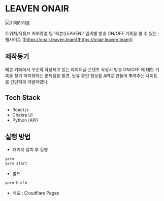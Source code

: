 # LEAVEN ONAIR
![카페타이틀](https://user-images.githubusercontent.com/22076477/165910860-f5ccc467-1107-4b65-a1df-017371d87dfb.jpeg)

트위치/유튜브 커버츄얼 팀 '레븐(LEAVEN)' 멤버별 방송 ON/OFF 기록을 볼 수 있는 웹사이트 ([https://onair.leaven.team](https://onair.leaven.team))

## 제작동기
레븐 카페에서 꾸준히 작성되고 있는 레이더글 콘텐츠 작성시 방송 ON/OFF 에 대한 기록을 찾기 어려워하는 문제점을 발견, 보유 중인 정보를 API로 만들어 뿌려주는 사이트를 간단하게 개발하였다.

## Tech Stack
- React.js
- Chakra UI
- Python (API)

## 실행 방법
- 패키지 설치 후 실행
```bash
yarn
yarn start
```
- 빌드
```bash
yarn build
```
- 배포 : Cloudflare Pages
